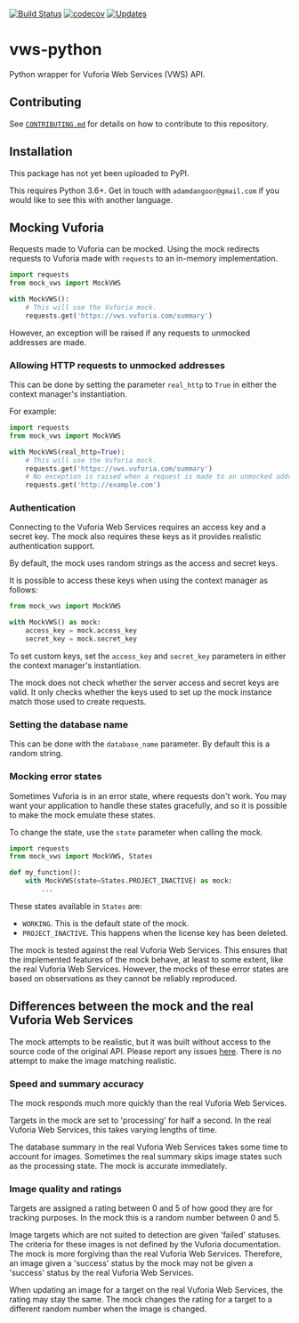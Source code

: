[![Build Status](https://travis-ci.org/adamtheturtle/vws-python.svg?branch=master)](https://travis-ci.org/adamtheturtle/vws-python)
[![codecov](https://codecov.io/gh/adamtheturtle/vws-python/branch/master/graph/badge.svg)](https://codecov.io/gh/adamtheturtle/vws-python)
[![Updates](https://pyup.io/repos/github/adamtheturtle/vws-python/shield.svg)](https://pyup.io/repos/github/adamtheturtle/vws-python/)

# vws-python

Python wrapper for Vuforia Web Services (VWS) API.

## Contributing

See [`CONTRIBUTING.md`](./CONTRIBUTING.md) for details on how to contribute to this repository.

## Installation

This package has not yet been uploaded to PyPI.

This requires Python 3.6+.
Get in touch with `adamdangoor@gmail.com` if you would like to see this with another language.

## Mocking Vuforia

Requests made to Vuforia can be mocked.
Using the mock redirects requests to Vuforia made with `requests` to an in-memory implementation.

```python
import requests
from mock_vws import MockVWS

with MockVWS():
    # This will use the Vuforia mock.
    requests.get('https://vws.vuforia.com/summary')
```

However, an exception will be raised if any requests to unmocked addresses are made.

### Allowing HTTP requests to unmocked addresses

This can be done by setting the parameter `real_http` to `True` in either the context manager's instantiation.

For example:

```python
import requests
from mock_vws import MockVWS

with MockVWS(real_http=True):
    # This will use the Vuforia mock.
    requests.get('https://vws.vuforia.com/summary')
    # No exception is raised when a request is made to an unmocked address.
    requests.get('http://example.com')
```

### Authentication

Connecting to the Vuforia Web Services requires an access key and a secret key.
The mock also requires these keys as it provides realistic authentication support.

By default, the mock uses random strings as the access and secret keys.

It is possible to access these keys when using the context manager as follows:

```python
from mock_vws import MockVWS

with MockVWS() as mock:
    access_key = mock.access_key
    secret_key = mock.secret_key
```

To set custom keys, set the `access_key` and `secret_key` parameters in either the context manager's instantiation.

The mock does not check whether the server access and secret keys are valid.
It only checks whether the keys used to set up the mock instance match those used to create requests.

### Setting the database name

This can be done with the `database_name` parameter.
By default this is a random string.

### Mocking error states

Sometimes Vuforia is in an error state, where requests don't work.
You may want your application to handle these states gracefully, and so it is possible to make the mock emulate these states.

To change the state, use the `state` parameter when calling the mock.

```python
import requests
from mock_vws import MockVWS, States

def my_function():
    with MockVWS(state=States.PROJECT_INACTIVE) as mock:
        ...
```

These states available in `States` are:

* `WORKING`.
  This is the default state of the mock.
* `PROJECT_INACTIVE`.
  This happens when the license key has been deleted.

The mock is tested against the real Vuforia Web Services.
This ensures that the implemented features of the mock behave, at least to some extent, like the real Vuforia Web Services.
However, the mocks of these error states are based on observations as they cannot be reliably reproduced.

## Differences between the mock and the real Vuforia Web Services

The mock attempts to be realistic, but it was built without access to the source code of the original API.
Please report any issues [here](https://github.com/adamtheturtle/vws-python/issues).
There is no attempt to make the image matching realistic.

### Speed and summary accuracy

The mock responds much more quickly than the real Vuforia Web Services.

Targets in the mock are set to 'processing' for half a second.
In the real Vuforia Web Services, this takes varying lengths of time.

The database summary in the real Vuforia Web Services takes some time to account for images.
Sometimes the real summary skips image states such as the processing state.
The mock is accurate immediately.

### Image quality and ratings

Targets are assigned a rating between 0 and 5 of how good they are for tracking purposes.
In the mock this is a random number between 0 and 5.

Image targets which are not suited to detection are given 'failed' statuses.
The criteria for these images is not defined by the Vuforia documentation.
The mock is more forgiving than the real Vuforia Web Services.
Therefore, an image given a 'success' status by the mock may not be given a 'success' status by the real Vuforia Web Services.

When updating an image for a target on the real Vuforia Web Services, the rating may stay the same.
The mock changes the rating for a target to a different random number when the image is changed.
